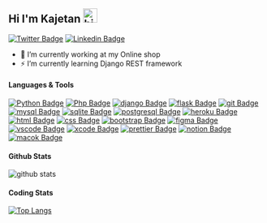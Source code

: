 ## Hi I'm Kajetan <img src="https://user-images.githubusercontent.com/1303154/88677602-1635ba80-d120-11ea-84d8-d263ba5fc3c0.gif" width="28px" height="28px" alt="hi">


[![Twitter Badge](https://img.shields.io/badge/-@Kajo-1ca0f1?style=flat&labelColor=1ca0f1&logo=twitter&logoColor=white&link=https://twitter.com/KajoBackDev)](https://twitter.com/KajoBackDev) [![Linkedin Badge](https://img.shields.io/badge/-Kajetan-0e76a8?style=flat&labelColor=0e76a8&logo=linkedin&logoColor=white)](https://www.linkedin.com/in/kajetan-dyrcz/) 


- 🔭 I’m currently working at my Online shop
- ⚡ I’m currently learning Django REST framework

#### Languages & Tools

[![Python Badge](https://img.shields.io/badge/Python-14354C?style=for-the-badge&logo=python&logoColor=white)](#)
[![Php Badge](https://img.shields.io/badge/PHP-777BB4?style=for-the-badge&logo=php&logoColor=white)](#) 
[![django Badge](https://img.shields.io/badge/Django-092E20?style=for-the-badge&logo=django&logoColor=white)](#) 
[![flask Badge](https://img.shields.io/badge/Flask-000000?style=for-the-badge&logo=flask&logoColor=white)](#)
[![git Badge](https://img.shields.io/badge/GIT-E44C30?style=for-the-badge&logo=git&logoColor=white)](#) 
[![mysql Badge](https://img.shields.io/badge/MySQL-00000F?style=for-the-badge&logo=mysql&logoColor=white)](#)
[![sqlite Badge](https://img.shields.io/badge/SQLite-07405E?style=for-the-badge&logo=sqlite&logoColor=white)](#)
[![postgresql Badge](https://img.shields.io/badge/PostgreSQL-316192?style=for-the-badge&logo=postgresql&logoColor=white)](#)
[![heroku Badge](https://img.shields.io/badge/Heroku-430098?style=for-the-badge&logo=heroku&logoColor=white)](#)
[![html Badge](https://img.shields.io/badge/HTML5-E34F26?style=for-the-badge&logo=html5&logoColor=white)](#)
[![css Badge](https://img.shields.io/badge/CSS3-1572B6?style=for-the-badge&logo=css3&logoColor=white)](#)
[![bootstrap Badge](https://img.shields.io/badge/Bootstrap-563D7C?style=for-the-badge&logo=bootstrap&logoColor=white)](#)
[![figma Badge](https://img.shields.io/badge/Figma-F24E1E?style=for-the-badge&logo=figma&logoColor=white)](#)
[![vscode Badge](https://img.shields.io/badge/Visual_Studio_Code-0078D4?style=for-the-badge&logo=visual%20studio%20code&logoColor=white)](#)
[![xcode Badge](https://img.shields.io/badge/Xcode-007ACC?style=for-the-badge&logo=Xcode&logoColor=white)](#)
[![prettier Badge](https://img.shields.io/badge/prettier-1A2C34?style=for-the-badge&logo=prettier&logoColor=F7BA3E)](#)
[![notion Badge](https://img.shields.io/badge/Notion-000000?style=for-the-badge&logo=notion&logoColor=white)](#)
[![macok Badge](https://img.shields.io/badge/mac%20os-000000?style=for-the-badge&logo=apple&logoColor=white)](#)



#### Github Stats

![github stats](https://github-readme-stats.vercel.app/api?username=Kajo-dev&count_private=true&theme=merko&hide=contribs,prs)


#### Coding Stats

[![Top Langs](https://github-readme-stats.vercel.app/api/top-langs/?username=Kajo-dev&layout&theme=merko)](https://github.com/anuraghazra/github-readme-stats)



